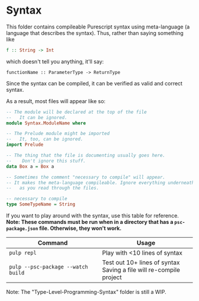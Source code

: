 # Syntax

This folder contains compileable Purescript syntax using meta-language (a language that describes the syntax). Thus, rather than saying something like
```purescript
f :: String -> Int
```
which doesn't tell you anything, it'll say:
```purescipt
functionName :: ParameterType -> ReturnType
```

Since the syntax can be compiled, it can be verified as valid and correct syntax.

As a result, most files will appear like so:
```purescript
-- The module will be declared at the top of the file
--   It can be ignored.
module Syntax.ModuleName where

-- The Prelude module might be imported
--   It, too, can be ignored.
import Prelude

-- The thing that the file is documenting usually goes here.
--    Don't ignore this stuff.
data Box a = Box a

-- Sometimes the comment "necessary to compile" will appear.
-- It makes the meta-language compileable. Ignore everything underneath it
--   as you read through the files.

-- necessary to compile
type SomeTypeName = String
```

If you want to play around with the syntax, use this table for reference. **Note: These commands must be run when in a directory that has a `psc-package.json` file. Otherwise, they won't work.**

| Command | Usage |
| - | - |
| `pulp repl` | Play with &lt;10 lines of syntax |
| `pulp --psc-package --watch build` | Test out 10+ lines of syntax<br>Saving a file will re-compile project |

Note: The "Type-Level-Programming-Syntax" folder is still a WIP.

